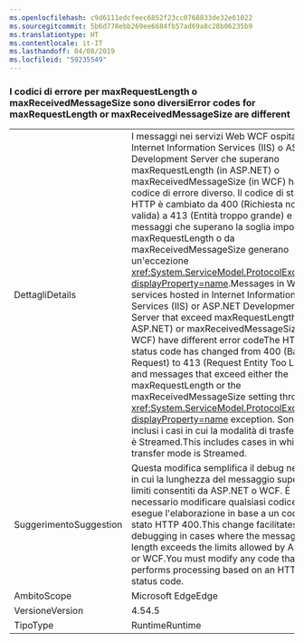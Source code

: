```yaml
---
ms.openlocfilehash: c9d6111edcfeec6852f23cc0768833de32e61022
ms.sourcegitcommit: 5b6d778ebb269ee6684fb57ad69a8c28b06235b9
ms.translationtype: HT
ms.contentlocale: it-IT
ms.lasthandoff: 04/08/2019
ms.locfileid: "59235549"
---
```

### <a name="error-codes-for-maxrequestlength-or-maxreceivedmessagesize-are-different"></a><span data-ttu-id="27b30-101">I codici di errore per maxRequestLength o maxReceivedMessageSize sono diversi</span><span class="sxs-lookup"><span data-stu-id="27b30-101">Error codes for maxRequestLength or maxReceivedMessageSize are different</span></span>

|   |   |
|---|---|
|<span data-ttu-id="27b30-102">Dettagli</span><span class="sxs-lookup"><span data-stu-id="27b30-102">Details</span></span>|<span data-ttu-id="27b30-103">I messaggi nei servizi Web WCF ospitati in Internet Information Services (IIS) o ASP.NET Development Server che superano maxRequestLength (in ASP.NET) o maxReceivedMessageSize (in WCF) hanno un codice di errore diverso. Il codice di stato HTTP è cambiato da 400 (Richiesta non valida) a 413 (Entità troppo grande) e i messaggi che superano la soglia impostata da maxRequestLength o da maxReceivedMessageSize generano un'eccezione <xref:System.ServiceModel.ProtocolException?displayProperty=name>.</span><span class="sxs-lookup"><span data-stu-id="27b30-103">Messages in WCF web services hosted in Internet Information Services (IIS) or ASP.NET Development Server that exceed maxRequestLength (in ASP.NET) or maxReceivedMessageSize (in WCF) have different error codeThe HTTP status code has changed from 400 (Bad Request) to 413 (Request Entity Too Large), and messages that exceed either the maxRequestLength or the maxReceivedMessageSize setting throw a <xref:System.ServiceModel.ProtocolException?displayProperty=name> exception.</span></span> <span data-ttu-id="27b30-104">Sono inclusi i casi in cui la modalità di trasferimento è Streamed.</span><span class="sxs-lookup"><span data-stu-id="27b30-104">This includes cases in which the transfer mode is Streamed.</span></span>|
|<span data-ttu-id="27b30-105">Suggerimento</span><span class="sxs-lookup"><span data-stu-id="27b30-105">Suggestion</span></span>|<span data-ttu-id="27b30-106">Questa modifica semplifica il debug nei casi in cui la lunghezza del messaggio supera i limiti consentiti da ASP.NET o WCF. È necessario modificare qualsiasi codice che esegue l'elaborazione in base a un codice di stato HTTP 400.</span><span class="sxs-lookup"><span data-stu-id="27b30-106">This change facilitates debugging in cases where the message length exceeds the limits allowed by ASP.NET or WCF.You must modify any code that performs processing based on an HTTP 400 status code.</span></span>|
|<span data-ttu-id="27b30-107">Ambito</span><span class="sxs-lookup"><span data-stu-id="27b30-107">Scope</span></span>|<span data-ttu-id="27b30-108">Microsoft Edge</span><span class="sxs-lookup"><span data-stu-id="27b30-108">Edge</span></span>|
|<span data-ttu-id="27b30-109">Versione</span><span class="sxs-lookup"><span data-stu-id="27b30-109">Version</span></span>|<span data-ttu-id="27b30-110">4.5</span><span class="sxs-lookup"><span data-stu-id="27b30-110">4.5</span></span>|
|<span data-ttu-id="27b30-111">Tipo</span><span class="sxs-lookup"><span data-stu-id="27b30-111">Type</span></span>|<span data-ttu-id="27b30-112">Runtime</span><span class="sxs-lookup"><span data-stu-id="27b30-112">Runtime</span></span>|

